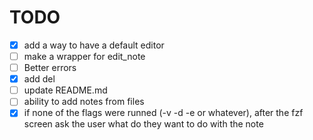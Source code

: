 # TODO
 - [x] add a way to have a default editor
 - [ ] make a wrapper for edit_note
 - [ ] Better errors
 - [x] add del
 - [ ] update README.md
 - [ ] ability to add notes from files
 - [x] if none of the flags were runned (-v -d -e or whatever), after the fzf screen ask the user what do they want to do with the note

